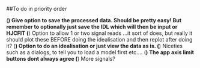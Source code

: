 ##To do in priority order

(**) Give option to save the processed data.
Should be pretty easy! But remember to optionally just save the IDL which will then be input or HJCFIT
(**) Option to allow 1 or two signal reads
...it sort of does, but really it should plot these BEFORE doing the idealisation and then replot after doing it?
(**) Option to do an idealisation or just view the data as is.
(**) Niceties such as a dialogs, to tell you to load a model first etc.... 
(**) The app axis limit buttons dont always agree
(**) More signals?
